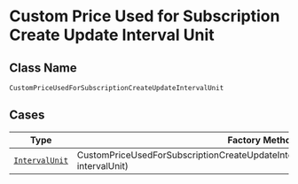
# Custom Price Used for Subscription Create Update Interval Unit

## Class Name

`CustomPriceUsedForSubscriptionCreateUpdateIntervalUnit`

## Cases

| Type | Factory Method |
|  --- | --- |
| [`IntervalUnit`](../../../doc/models/interval-unit.md) | CustomPriceUsedForSubscriptionCreateUpdateIntervalUnit.fromIntervalUnit(IntervalUnit intervalUnit) |

